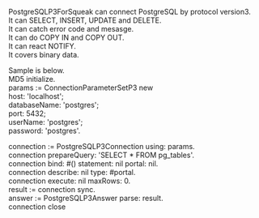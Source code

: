 PostgreSQLP3ForSqueak can connect PostgreSQL by protocol version3.  
It can SELECT, INSERT, UPDATE and DELETE.  
It can catch error code and mesasge.  
It can do COPY IN and COPY OUT.  
It can react NOTIFY.  
It covers binary data.  
  
Sample is below.  
MD5 initialize.   
params := ConnectionParameterSetP3 new  
    host: 'localhost';  
    databaseName: 'postgres';  
    port: 5432;  
    userName: 'postgres';  
    password: 'postgres'.  

connection := PostgreSQLP3Connection using: params.  
connection prepareQuery: 'SELECT * FROM pg_tables'.  
connection bind: #() statement: nil portal: nil.  
connection describe: nil type: #portal.  
connection execute: nil maxRows: 0.  
result := connection sync.  
answer := PostgreSQLP3Answer parse: result.  
connection close  
